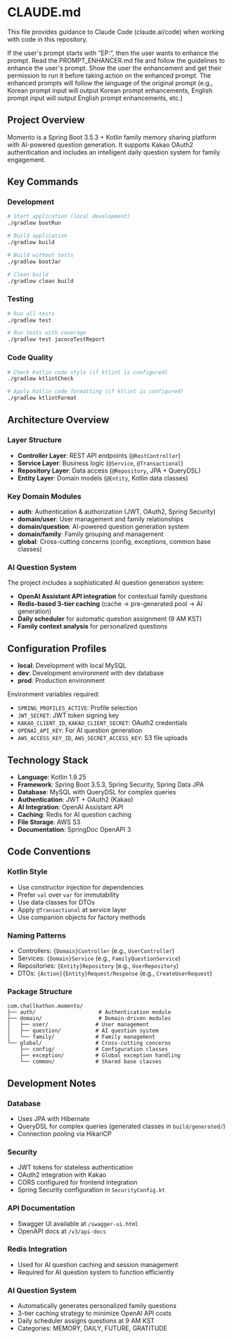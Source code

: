 # CLAUDE.md

This file provides guidance to Claude Code (claude.ai/code) when working with code in this repository.

If the user's prompt starts with “EP:”, then the user wants to enhance the prompt. Read the PROMPT_ENHANCER.md file and
follow the guidelines to enhance the user's prompt. Show the user the enhancement and get their permission to run it
before taking action on the enhanced prompt. The enhanced prompts will follow the language of the original prompt (e.g.,
Korean prompt input will output Korean prompt enhancements, English prompt input will output English prompt
enhancements, etc.)

## Project Overview

Momento is a Spring Boot 3.5.3 + Kotlin family memory sharing platform with AI-powered question generation. It supports
Kakao OAuth2 authentication and includes an intelligent daily question system for family engagement.

## Key Commands

### Development

```bash
# Start application (local development)
./gradlew bootRun

# Build application
./gradlew build

# Build without tests
./gradlew bootJar

# Clean build
./gradlew clean build
```

### Testing

```bash
# Run all tests
./gradlew test

# Run tests with coverage  
./gradlew test jacocoTestReport
```

### Code Quality

```bash
# Check Kotlin code style (if ktlint is configured)
./gradlew ktlintCheck

# Apply Kotlin code formatting (if ktlint is configured)
./gradlew ktlintFormat
```

## Architecture Overview

### Layer Structure

- **Controller Layer**: REST API endpoints (`@RestController`)
- **Service Layer**: Business logic (`@Service`, `@Transactional`)
- **Repository Layer**: Data access (`@Repository`, JPA + QueryDSL)
- **Entity Layer**: Domain models (`@Entity`, Kotlin data classes)

### Key Domain Modules

- **auth**: Authentication & authorization (JWT, OAuth2, Spring Security)
- **domain/user**: User management and family relationships
- **domain/question**: AI-powered question generation system
- **domain/family**: Family grouping and management
- **global**: Cross-cutting concerns (config, exceptions, common base classes)

### AI Question System

The project includes a sophisticated AI question generation system:

- **OpenAI Assistant API integration** for contextual family questions
- **Redis-based 3-tier caching** (cache → pre-generated pool → AI generation)
- **Daily scheduler** for automatic question assignment (9 AM KST)
- **Family context analysis** for personalized questions

## Configuration Profiles

- **local**: Development with local MySQL
- **dev**: Development environment with dev database
- **prod**: Production environment

Environment variables required:

- `SPRING_PROFILES_ACTIVE`: Profile selection
- `JWT_SECRET`: JWT token signing key
- `KAKAO_CLIENT_ID`, `KAKAO_CLIENT_SECRET`: OAuth2 credentials
- `OPENAI_API_KEY`: For AI question generation
- `AWS_ACCESS_KEY_ID`, `AWS_SECRET_ACCESS_KEY`: S3 file uploads

## Technology Stack

- **Language**: Kotlin 1.9.25
- **Framework**: Spring Boot 3.5.3, Spring Security, Spring Data JPA
- **Database**: MySQL with QueryDSL for complex queries
- **Authentication**: JWT + OAuth2 (Kakao)
- **AI Integration**: OpenAI Assistant API
- **Caching**: Redis for AI question caching
- **File Storage**: AWS S3
- **Documentation**: SpringDoc OpenAPI 3

## Code Conventions

### Kotlin Style

- Use constructor injection for dependencies
- Prefer `val` over `var` for immutability
- Use data classes for DTOs
- Apply `@Transactional` at service layer
- Use companion objects for factory methods

### Naming Patterns

- Controllers: `{Domain}Controller` (e.g., `UserController`)
- Services: `{Domain}Service` (e.g., `FamilyQuestionService`)
- Repositories: `{Entity}Repository` (e.g., `UserRepository`)
- DTOs: `{Action}{Entity}Request/Response` (e.g., `CreateUserRequest`)

### Package Structure

```
com.challkathon.momento/
├── auth/                    # Authentication module
├── domain/                  # Domain-driven modules
│   ├── user/               # User management
│   ├── question/           # AI question system
│   └── family/             # Family management
└── global/                 # Cross-cutting concerns
    ├── config/             # Configuration classes
    ├── exception/          # Global exception handling
    └── common/             # Shared base classes
```

## Development Notes

### Database

- Uses JPA with Hibernate
- QueryDSL for complex queries (generated classes in `build/generated/`)
- Connection pooling via HikariCP

### Security

- JWT tokens for stateless authentication
- OAuth2 integration with Kakao
- CORS configured for frontend integration
- Spring Security configuration in `SecurityConfig.kt`

### API Documentation

- Swagger UI available at `/swagger-ui.html`
- OpenAPI docs at `/v3/api-docs`

### Redis Integration

- Used for AI question caching and session management
- Required for AI question system to function efficiently

### AI Question System

- Automatically generates personalized family questions
- 3-tier caching strategy to minimize OpenAI API costs
- Daily scheduler assigns questions at 9 AM KST
- Categories: MEMORY, DAILY, FUTURE, GRATITUDE